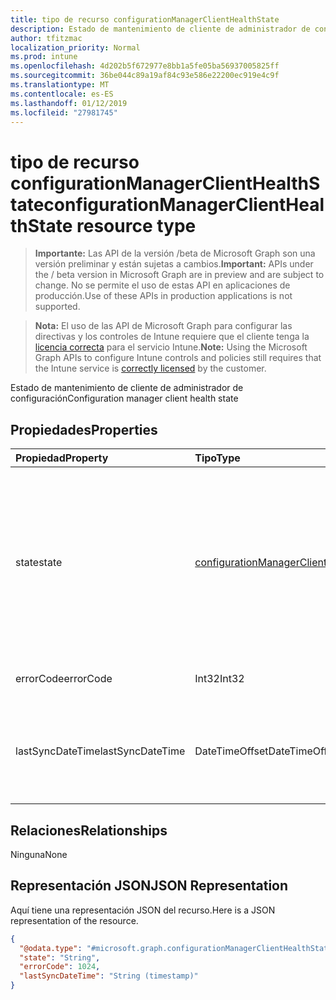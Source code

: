 ```yaml
---
title: tipo de recurso configurationManagerClientHealthState
description: Estado de mantenimiento de cliente de administrador de configuración
author: tfitzmac
localization_priority: Normal
ms.prod: intune
ms.openlocfilehash: 4d202b5f672977e8bb1a5fe05ba56937005825ff
ms.sourcegitcommit: 36be044c89a19af84c93e586e22200ec919e4c9f
ms.translationtype: MT
ms.contentlocale: es-ES
ms.lasthandoff: 01/12/2019
ms.locfileid: "27981745"
---
```

# <a name="configurationmanagerclienthealthstate-resource-type"></a><span data-ttu-id="9439b-103">tipo de recurso configurationManagerClientHealthState</span><span class="sxs-lookup"><span data-stu-id="9439b-103">configurationManagerClientHealthState resource type</span></span>

> <span data-ttu-id="9439b-104">**Importante:** Las API de la versión /beta de Microsoft Graph son una versión preliminar y están sujetas a cambios.</span><span class="sxs-lookup"><span data-stu-id="9439b-104">**Important:** APIs under the / beta version in Microsoft Graph are in preview and are subject to change.</span></span> <span data-ttu-id="9439b-105">No se permite el uso de estas API en aplicaciones de producción.</span><span class="sxs-lookup"><span data-stu-id="9439b-105">Use of these APIs in production applications is not supported.</span></span>

> <span data-ttu-id="9439b-106">**Nota:** El uso de las API de Microsoft Graph para configurar las directivas y los controles de Intune requiere que el cliente tenga la [licencia correcta](https://go.microsoft.com/fwlink/?linkid=839381) para el servicio Intune.</span><span class="sxs-lookup"><span data-stu-id="9439b-106">**Note:** Using the Microsoft Graph APIs to configure Intune controls and policies still requires that the Intune service is [correctly licensed](https://go.microsoft.com/fwlink/?linkid=839381) by the customer.</span></span>

<span data-ttu-id="9439b-107">Estado de mantenimiento de cliente de administrador de configuración</span><span class="sxs-lookup"><span data-stu-id="9439b-107">Configuration manager client health state</span></span>
## <a name="properties"></a><span data-ttu-id="9439b-108">Propiedades</span><span class="sxs-lookup"><span data-stu-id="9439b-108">Properties</span></span>
|<span data-ttu-id="9439b-109">Propiedad</span><span class="sxs-lookup"><span data-stu-id="9439b-109">Property</span></span>|<span data-ttu-id="9439b-110">Tipo</span><span class="sxs-lookup"><span data-stu-id="9439b-110">Type</span></span>|<span data-ttu-id="9439b-111">Descripción</span><span class="sxs-lookup"><span data-stu-id="9439b-111">Description</span></span>|
|:---|:---|:---|
|<span data-ttu-id="9439b-112">state</span><span class="sxs-lookup"><span data-stu-id="9439b-112">state</span></span>|[<span data-ttu-id="9439b-113">configurationManagerClientState</span><span class="sxs-lookup"><span data-stu-id="9439b-113">configurationManagerClientState</span></span>](../resources/intune-devices-configurationmanagerclientstate.md)|<span data-ttu-id="9439b-114">Estado de cliente de administrador de configuración actual.</span><span class="sxs-lookup"><span data-stu-id="9439b-114">Current configuration manager client state.</span></span> <span data-ttu-id="9439b-115">Los valores posibles son: `unknown`, `installed`, `healthy`, `installFailed`, `updateFailed` y `communicationError`.</span><span class="sxs-lookup"><span data-stu-id="9439b-115">Possible values are: `unknown`, `installed`, `healthy`, `installFailed`, `updateFailed`, `communicationError`.</span></span>|
|<span data-ttu-id="9439b-116">errorCode</span><span class="sxs-lookup"><span data-stu-id="9439b-116">errorCode</span></span>|<span data-ttu-id="9439b-117">Int32</span><span class="sxs-lookup"><span data-stu-id="9439b-117">Int32</span></span>|<span data-ttu-id="9439b-118">Código de error de estado de error.</span><span class="sxs-lookup"><span data-stu-id="9439b-118">Error code for failed state.</span></span>|
|<span data-ttu-id="9439b-119">lastSyncDateTime</span><span class="sxs-lookup"><span data-stu-id="9439b-119">lastSyncDateTime</span></span>|<span data-ttu-id="9439b-120">DateTimeOffset</span><span class="sxs-lookup"><span data-stu-id="9439b-120">DateTimeOffset</span></span>|<span data-ttu-id="9439b-121">Elija la última sincronización de fo de fecha y hora con la administración del Administrador de configuración.</span><span class="sxs-lookup"><span data-stu-id="9439b-121">Datetime fo last sync with configuration manager management point.</span></span>|

## <a name="relationships"></a><span data-ttu-id="9439b-122">Relaciones</span><span class="sxs-lookup"><span data-stu-id="9439b-122">Relationships</span></span>
<span data-ttu-id="9439b-123">Ninguna</span><span class="sxs-lookup"><span data-stu-id="9439b-123">None</span></span>
## <a name="json-representation"></a><span data-ttu-id="9439b-124">Representación JSON</span><span class="sxs-lookup"><span data-stu-id="9439b-124">JSON Representation</span></span>
<span data-ttu-id="9439b-125">Aquí tiene una representación JSON del recurso.</span><span class="sxs-lookup"><span data-stu-id="9439b-125">Here is a JSON representation of the resource.</span></span>
<!-- {
  "blockType": "resource",
  "@odata.type": "microsoft.graph.configurationManagerClientHealthState"
}
-->
``` json
{
  "@odata.type": "#microsoft.graph.configurationManagerClientHealthState",
  "state": "String",
  "errorCode": 1024,
  "lastSyncDateTime": "String (timestamp)"
}
```





